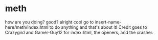 # meth
how are you doing?
good?
alright cool
go to insert-name-here/meth/index.html to do anything
and that's about it!
Credit goes to Crazygird and Gamer-Guy12 for index.html, the openers, and the crasher.
